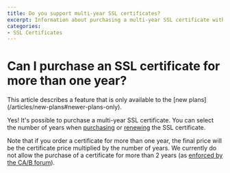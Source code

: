 ```yaml
---
title: Do you support multi-year SSL certificates?
excerpt: Information about purchasing a multi-year SSL certificate with DNSimple.
categories:
- SSL Certificates
---
```


# Can I purchase an SSL certificate for more than one year?

<note>
This article describes a feature that is only available to the [new plans](/articles/new-plans#newer-plans-only).
</note>

Yes! It's possible to purchase a multi-year SSL certificate. You can select the number of years when [purchasing](/articles/ordering-standard-certificate) or [renewing](/articles/renewing-ssl-certificate) the SSL certificate.

Note that if you order a certificate for more than one year, the final price will be the certificate price multiplied by the number of years. We currently do not allow the purchase of a certificate for more than 2 years (as [enforced by the CA/B forum](https://cabforum.org/2017/03/17/ballot-193-825-day-certificate-lifetimes/)).

